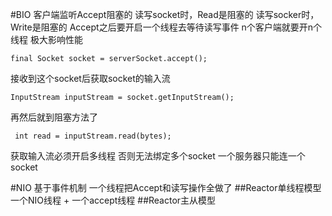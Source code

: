 #BIO
客户端监听Accept阻塞的
读写socket时，Read是阻塞的
读写socker时，Write是阻塞的
Accept之后要开启一个线程去等待读写事件 n个客户端就要开n个线程 极大影响性能


`final Socket socket = serverSocket.accept();`

接收到这个socket后获取socket的输入流

`InputStream inputStream = socket.getInputStream();`

再然后就到阻塞方法了

` int read = inputStream.read(bytes);`

获取输入流必须开启多线程 否则无法绑定多个socket 一个服务器只能连一个socket

#NIO
基于事件机制
一个线程把Accept和读写操作全做了
##Reactor单线程模型
一个NIO线程 + 一个accept线程
##Reactor主从模型

